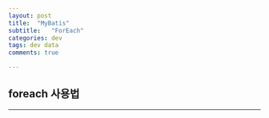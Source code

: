 ```yaml
---
layout: post
title:  "MyBatis"
subtitle:   "ForEach"
categories: dev
tags: dev data
comments: true

---
```


## foreach 사용법

<script src="https://gist.github.com/poorwolf01/7aebb5c37c0537178e14c34a7280c848.js"></script>

---

